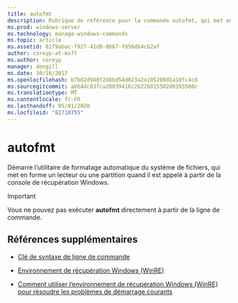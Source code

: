 ```yaml
---
title: autofmt
description: Rubrique de référence pour la commande autofmt, qui met en forme un lecteur ou une partition quand elle est appelée à partir de la console de récupération Windows.
ms.prod: windows-server
ms.technology: manage-windows-commands
ms.topic: article
ms.assetid: 81f9abac-f927-41d8-8667-f056db4cb2af
author: coreyp-at-msft
ms.author: coreyp
manager: dongill
ms.date: 10/16/2017
ms.openlocfilehash: b7b82d940f2d8bd54d023a2a105208d1a18fc4c8
ms.sourcegitcommit: ab64dc83fca28039416c26226815502d0193500c
ms.translationtype: MT
ms.contentlocale: fr-FR
ms.lasthandoff: 05/01/2020
ms.locfileid: "82718755"
---
```

# <a name="autofmt"></a>autofmt

Démarre l’utilitaire de formatage automatique du système de fichiers, qui met en forme un lecteur ou une partition quand il est appelé à partir de la console de récupération Windows.

> [!IMPORTANT]
> Vous ne pouvez pas exécuter **autofmt** directement à partir de la ligne de commande.

## <a name="additional-references"></a>Références supplémentaires

- [Clé de syntaxe de ligne de commande](command-line-syntax-key.md)

- [Environnement de récupération Windows (WinRE)](https://docs.microsoft.com/windows-hardware/manufacture/desktop/windows-recovery-environment--windows-re--technical-reference)

- [Comment utiliser l’environnement de récupération Windows (WinRE) pour résoudre les problèmes de démarrage courants](https://support.microsoft.com/help/4026030/how-to-use-windows-recovery-environment-winre-to-troubleshoot-common-s)
